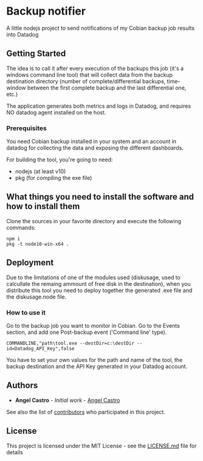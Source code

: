 # Backup notifier

A little nodejs project to send notifications of my Cobian backup job results into Datadog

## Getting Started

The idea is to call it after every execution of the backups this job (it's a windows command line tool) that will collect data from the backup destination directory (number of complete/differential backups, time-window between the first complete backup and the last differential one, etc.)

The application generates both metrics and logs in Datadog, and requires NO datadog agent installed on the host.

### Prerequisites

You need Cobian backup installed in your system and an account in datadog for collecting the data and exposing the different dashboards.

For building the tool, you're going to need:

- nodejs (at least v10)
- pkg (for compiling the exe file)

## What things you need to install the software and how to install them

Clone the sources in your favorite directory and execute the following commands:

```
npm i
pkg -t node10-win-x64 .
```

## Deployment

Due to the limitations of one of the modules used (diskusage, used to calcullate the remaing ammount of free disk in the destination), when you distribute this tool you need to deploy together the generated .exe file and the diskusage.node file.

### How to use it

Go to the backup job you want to monitor in Cobian. Go to the Events section, and add one Post-backup event ('Command line' type).

```
COMMANDLINE,"path\tool.exe --destDir=c:\destDir --id=Datadog_API_Key",false
```

You have to set your own values for the path and name of the tool, the backup destination and the API Key generated in your Datadog account.

## Authors

- **Angel Castro** - _Initial work_ - [Angel Castro](https://github.com/alcastrob)

See also the list of [contributors](https://github.com/your/project/contributors) who participated in this project.

## License

This project is licensed under the MIT License - see the [LICENSE.md](LICENSE.md) file for details
